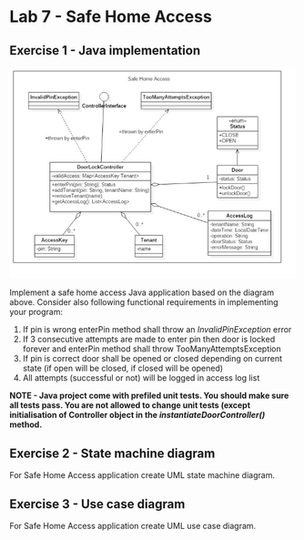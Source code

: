 # Lab 7 - Safe Home Access


## Exercise 1 - Java implementation
![Exercise 1 image](docs/ex1.jpg)

Implement a safe home access Java application based on the diagram above. Consider also following functional requirements in implementing your program:
1. If pin is wrong enterPin method shall throw an _InvalidPinException_ error
2. If 3 consecutive attempts are made to enter pin then door is locked forever and enterPin method shall throw TooManyAttemptsException 
3. If pin is correct door shall be opened or closed depending on current state (if open will be closed, if closed will be opened)
4. All attempts (successful or not) will be logged in access log list

**NOTE - Java project come with prefiled unit tests. You should make sure all tests pass. You are not allowed to change unit tests (except initialisation of Controller object in the _instantiateDoorController()_ method.**

## Exercise 2 - State machine diagram

For Safe Home Access application create UML state machine diagram.  

## Exercise 3 - Use case diagram

For Safe Home Access application create UML use case diagram. 

